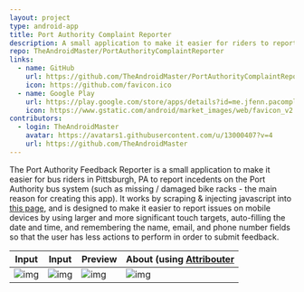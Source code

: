 ```yaml
---
layout: project
type: android-app
title: Port Authority Complaint Reporter
description: A small application to make it easier for riders to report issues to the Pittsburgh Port Authority bus system.
repo: TheAndroidMaster/PortAuthorityComplaintReporter
links:
  - name: GitHub
    url: https://github.com/TheAndroidMaster/PortAuthorityComplaintReporter
    icon: https://github.com/favicon.ico
  - name: Google Play
    url: https://play.google.com/store/apps/details?id=me.jfenn.pacomplaints
    icon: https://www.gstatic.com/android/market_images/web/favicon_v2.ico
contributors:
  - login: TheAndroidMaster
    avatar: https://avatars1.githubusercontent.com/u/13000407?v=4
    url: https://github.com/TheAndroidMaster
---
```


The Port Authority Feedback Reporter is a small application to make it easier for bus riders in Pittsburgh, PA to report incedents on the Port Authority bus system (such as missing / damaged bike racks - the main reason for creating this app). It works by scraping & injecting javascript into [this page](http://www.portauthority.org/paac/apps/webcomments/pgcomment.asp?t=con), and is designed to make it easier to report issues on mobile devices by using larger and more significant touch targets, auto-filling the date and time, and remembering the name, email, and phone number fields so that the user has less actions to perform in order to submit feedback.

|Input|Input|Preview|About (using [Attribouter](https://jfenn.me/about/?Attribouter)|
|-----|-----|-----|-----|
|![img](https://jfenn.me/images/screenshots/PAComplainter-Input.png?s=1)|![img](https://jfenn.me/images/screenshots/PAComplainter-Input2.png)|![img](https://jfenn.me/images/screenshots/PAComplainter-Preview.png)|![img](https://jfenn.me/images/screenshots/PAComplainter-About.png)|
